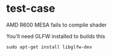 # test-case
AMD R600 MESA fails to compile shader

You'll need GLFW installed to builds this

	sudo apt-get install libglfw-dev
